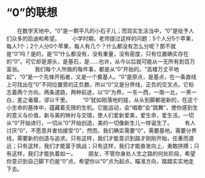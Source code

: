 # “0”的联想
　　在数学天地中，“0”是一颗平凡的小石子儿；而现实生活当中，“0”是给予人们众多的启迪和希望。 
　　小学时期，老师提过这样的问题：5个人分5个苹果，每人1个；2个人分0个苹果，每人有几个？什么都没有怎么分呢？那不就是“0”吗？是的，是“0”什么都没有，没有重量，没有密度，只有位置确实存在的“0”。可它却是源头，是基石，是……也许，从今以后就可能从一无所有到百万富翁。 
　　我们每个人所做的每件事，都是从“0”开始的。“高楼万丈平地起”，“0”是一个先锋开拓者，又是一个奠基人。“0”是原点，是基点，在一条直线上可找出在“0”不同位置旁的正负数，所以“0”又是分界线，正负的交叉点。它标志着两个方向，两条道路，两种前途，以“0”为界，一东一西，一南一北，一黑一白，差之毫厘，谬以千里。 
　　“0”犹如刚落地的娃，从头到脚都是新的，在这个小生命的基体中，蕴藏着无限的生机。它能运动，会“唱歌”会“跳舞”，使你感到生的意义与价值，新与美的映衬与交错，使人们爱新爱美，爱生命，爱生活。一切从“0”开始进行，一切从“0”开始创造，美的一切像新生儿一样诞生了。 
　　有人讨厌“0”，不愿意并害怕接受“0”，然而，我们确实需要“0”，需要基地，需要分界线，需要新的创造与追求。只有这样，我们才能意识到路才刚刚开始，任重而道远；只有这样，我们才能富于挑战；只有这样，我们才能奋发向上，勇敢拼搏；只有这样，我们才能执着如一。 
　　朋友，不管你身处人生之路的何处阶段，希望你意识到自己脚下仍是“0”点，希望你以“0”点为起点，瞄准方向，踏踏实实地走下去。
 